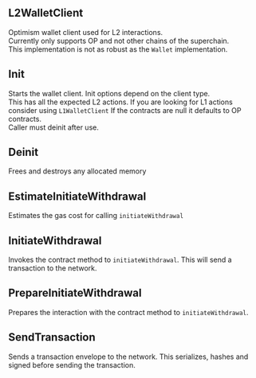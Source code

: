 ## L2WalletClient
Optimism  wallet client used for L2 interactions.\
Currently only supports OP and not other chains of the superchain.\
This implementation is not as robust as the `Wallet` implementation.

## Init
Starts the wallet client. Init options depend on the client type.\
This has all the expected L2 actions. If you are looking for L1 actions
consider using `L1WalletClient`
If the contracts are null it defaults to OP contracts.\
Caller must deinit after use.

## Deinit
Frees and destroys any allocated memory

## EstimateInitiateWithdrawal
Estimates the gas cost for calling `initiateWithdrawal`

## InitiateWithdrawal
Invokes the contract method to `initiateWithdrawal`. This will send
a transaction to the network.

## PrepareInitiateWithdrawal
Prepares the interaction with the contract method to `initiateWithdrawal`.

## SendTransaction
Sends a transaction envelope to the network. This serializes, hashes and signed before
sending the transaction.

